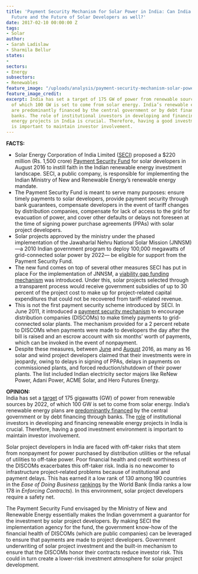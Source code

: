 ```yaml
---
title: 'Payment Security Mechanism for Solar Power in India: Can India Secure its
  Future and the Future of Solar Developers as well?'
date: 2017-02-10 00:00:00 Z
tags:
- Solar
author:
- Sarah Ladislaw
- Sharmila Bellur
states:
- 
sectors:
- Energy
subsectors:
- Renewables
feature_image: "/uploads/analysis/payment-security-mechanism-solar-power-india.jpg"
feature_image_credit: 
excerpt: India has set a target of 175 GW of power from renewable sources by 2022,
  of which 100 GW is set to come from solar energy. India’s renewable energy plans
  are predominantly financed by the central government or by debt financing through
  banks. The role of institutional investors in developing and financing renewable
  energy projects in India is crucial. Therefore, having a good investment environment
  is important to maintain investor involvement.
---
```


<p><strong>FACTS:</strong>
</p><ul>
<li>Solar Energy Corporation of India Limited (<a href="http://www.seci.gov.in/content/innerpage/introduction.php">SECI</a>) proposed a $220 million (Rs. 1,500 crore) <a href="http://mnre.gov.in/file-manager/UserFiles/Draft-PSM-Scheme.pdf">Payment Security Fund</a> for solar developers in August 2016 to instill faith in the Indian renewable energy investment landscape. SECI, a public company, is responsible for implementing the Indian Ministry of New and Renewable Energy’s renewable energy mandate.</li>
<li>The Payment Security Fund is meant to serve many purposes: ensure timely payments to solar developers, provide payment security through bank guarantees, compensate developers in the event of tariff changes by distribution companies, compensate for lack of access to the grid for evacuation of power, and cover other defaults or delays not foreseen at the time of signing power purchase agreements (PPAs) with solar project developers.</li>
<li>Solar projects approved by the ministry under the phased implementation of the Jawaharlal Nehru National Solar Mission (JNNSM)—a 2010 Indian government program to deploy 100,000 megawatts of grid-connected solar power by 2022— be eligible for support from the Payment Security Fund.</li>
<li>The new fund comes on top of several other measures SECI has put in place For the implementation of JNNSM, a <a href="http://mnre.gov.in/file-manager/UserFiles/further-revised-VGF_750MW_Guidelines_for-grid-solar-power-projects.pdf">viability gap funding mechanism</a> was introduced. Under this, solar projects selected through a transparent process would receive government subsidies of up to 30 percent of the project cost to make up for project-related capital expenditures that could not be recovered from tariff-related revenue.</li>
<li>This is not the first payment security scheme introduced by SECI. In June 2011, it introduced a <a href="http://mnre.gov.in/file-manager/UserFiles/payment_security_mechansim_grid_connected_jnnsm_2011_2012.pdf">payment security mechanism</a> to encourage distribution companies (DISCOMs) to make timely payments to grid-connected solar plants. The mechanism provided for a 2 percent rebate to DISCOMs when payments were made to developers the day after the bill is raised and an escrow account with six months’ worth of payments, which can be invoked in the event of nonpayment.</li>
<li>Despite these measures, between <a href="https://www.bloomberg.com/news/articles/2016-06-15/india-s-utilities-seen-holding-up-360-million-for-renewables">June</a> and <a href="http://www.livemint.com/Industry/ASu58DZtfl5xnomADH13wL/Clean-energy-firms-worry-about-backdown-by-discoms.html">August</a> 2016, as many as 16 solar and wind project developers claimed that their investments were in jeopardy, owing to delays in signing of PPAs, delays in payments on commissioned plants, and forced reduction/shutdown of their power plants. The list included Indian electricity sector majors like ReNew Power, Adani Power, ACME Solar, and Hero Futures Energy.</li>
</ul>
<p> <strong>OPINION:</strong><br> India has set a <a href="http://www4.unfccc.int/submissions/INDC/Published%20Documents/India/1/INDIA%20INDC%20TO%20UNFCCC.pdf">target</a> of 175 gigawatts (GW) of power from renewable sources by 2022, of which 100 GW is set to come from solar energy. India’s renewable energy plans are <a href="https://climatepolicyinitiative.org/wp-content/uploads/2016/11/Reaching-Indias-Renewable-Energy-Targets-The-Role-of-Institutional-Investors_conference-draft.pdf">predominantly financed</a> by the central government or by debt financing through banks. The <a href="https://climatepolicyinitiative.org/wp-content/uploads/2016/11/Reaching-Indias-Renewable-Energy-Targets-The-Role-of-Institutional-Investors_conference-draft.pdf">role</a> of institutional investors in developing and financing renewable energy projects in India is crucial. Therefore, having a good investment environment is important to maintain investor involvement.</p>
<p> Solar project developers in India are faced with off-taker risks that stem from nonpayment for power purchased by distribution utilities or the refusal of utilities to off-take power. Poor financial health and credit worthiness of the DISCOMs exacerbates this off-taker risk. India is no newcomer to infrastructure project–related problems because of institutional and payment delays. This has earned it a low rank of 130 among 190 countries in the <em>Ease of Doing Business</em> <a href="http://www.doingbusiness.org/data/exploreeconomies/india">rankings</a> by the World Bank (India ranks a low 178 in <em>Enforcing Contracts</em>). In this environment, solar project developers require a safety net.</p>
<p> The Payment Security Fund envisaged by the Ministry of New and Renewable Energy essentially makes the Indian government a guarantor for the investment by solar project developers. By making SECI the implementation agency for the fund, the government know-how of the financial health of DISCOMs (which are public companies) can be leveraged to ensure that payments are made to project developers. Government underwriting of solar project investment and the built-in mechanism to ensure that the DISCOMs honor their contracts reduce investor risk. This could in turn create a lower-risk investment atmosphere for solar project development.</p>
